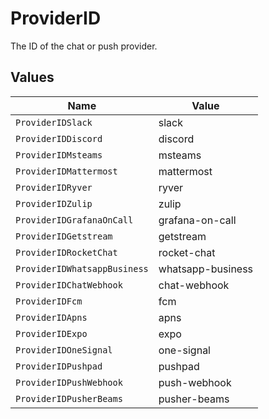 # ProviderID

The ID of the chat or push provider.


## Values

| Name                         | Value                        |
| ---------------------------- | ---------------------------- |
| `ProviderIDSlack`            | slack                        |
| `ProviderIDDiscord`          | discord                      |
| `ProviderIDMsteams`          | msteams                      |
| `ProviderIDMattermost`       | mattermost                   |
| `ProviderIDRyver`            | ryver                        |
| `ProviderIDZulip`            | zulip                        |
| `ProviderIDGrafanaOnCall`    | grafana-on-call              |
| `ProviderIDGetstream`        | getstream                    |
| `ProviderIDRocketChat`       | rocket-chat                  |
| `ProviderIDWhatsappBusiness` | whatsapp-business            |
| `ProviderIDChatWebhook`      | chat-webhook                 |
| `ProviderIDFcm`              | fcm                          |
| `ProviderIDApns`             | apns                         |
| `ProviderIDExpo`             | expo                         |
| `ProviderIDOneSignal`        | one-signal                   |
| `ProviderIDPushpad`          | pushpad                      |
| `ProviderIDPushWebhook`      | push-webhook                 |
| `ProviderIDPusherBeams`      | pusher-beams                 |